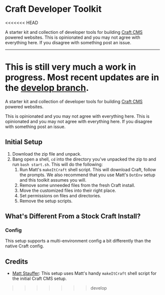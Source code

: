 # Craft Developer Toolkit
<<<<<<< HEAD

A starter kit and collection of developer tools for building [Craft CMS](http://buildwithcraft.com) powered websites. This is opinionated and you may not agree with everything here. If you disagree with something post an issue.

-----

This is still very much a work in progress. Most recent updates are in the [develop branch](https://github.com/radarseven/Craft-Developer-Toolkit/tree/develop).
=======
A starter kit and collection of developer tools for building [Craft CMS](http://buildwithcraft.com) powered websites.

This is opinionated and you may not agree with everything here. This is opinionated and you may not agree with everything here. If you disagree with something post an issue.

## Initial Setup

1. Download the zip file and unpack.
2. Bang open a shell, `cd` into the directory you've unpacked the zip to and run `bash start.sh`. This will do the following: 
    1. Run Matt's `makeItCraft` shell script. This will download Craft, follow the prompts. We also recommend that you use Matt's `DotEnv` setup and this toolkit assumes you will.
    2. Remove some unneeded files from the fresh Craft install.
    3. Move the customized files into their right place.
    4. Set permissions on files and directories.
    5. Remove the setup scripts.

## What's Different From a Stock Craft Install?

### Config

This setup supports a multi-environment config a bit differently than the native Craft config.



## Credits

- [Matt Stauffer](https://github.com/mattstauffer): This setup uses Matt's handy `makeItCraft` shell script for the initial Craft CMS setup.
>>>>>>> develop

